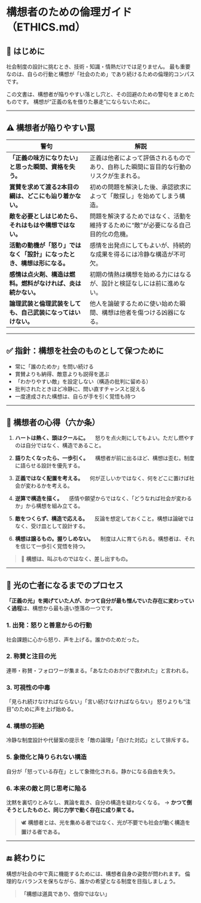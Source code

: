 # 構想者のための倫理ガイド（ETHICS.md）

## 🎯 はじめに

社会制度の設計に挑むとき、技術・知識・情熱だけでは足りません。
最も重要なのは、自らの行動と構想が「社会のため」であり続けるための倫理的コンパスです。

この文書は、構想者が陥りやすい落とし穴と、その回避のための警句をまとめたものです。
構想が“正義の名を借りた暴走”にならないために。

---

## ⚠️ 構想者が陥りやすい罠

| 警句                                    | 解説                                          |
| ------------------------------------- | ------------------------------------------- |
| **「正義の味方になりたい」と思った瞬間、資格を失う。**         | 正義は他者によって評価されるものであり、自称した瞬間に盲目的な行動のリスクが生まれる。 |
| **賞賛を求めて渡る2本目の綱は、どこにも辿り着かない。**        | 初めの問題を解決した後、承認欲求によって「敵探し」を始めてしまう構造。         |
| **敵を必要としはじめたら、それはもはや構想ではない。**         | 問題を解決するためではなく、活動を維持するために“敵”が必要になる自己目的化の危機。  |
| **活動の動機が「怒り」ではなく「設計」になったとき、構想は形になる。** | 感情を出発点にしてもよいが、持続的な成果を得るには冷静な構造が不可欠。         |
| **感情は点火剤、構造は燃料。燃料がなければ、炎は続かない。**      | 初期の情熱は構想を始める力にはなるが、設計と検証なしには前に進めない。         |
| **論理武装と倫理武装をしても、自己武装になってはいけない。**      | 他人を論破するために使い始めた瞬間、構想は他者を傷つける凶器になる。          |

---

## ✅ 指針：構想を社会のものとして保つために

* 常に「誰のためか」を問い続ける
* 賞賛よりも納得、敵意よりも説得を選ぶ
* 「わかりやすい敵」を設定しない（構造の批判に留める）
* 批判されたときほど冷静に、問い直すチャンスと捉える
* 一度達成された構想は、自らが手を引く覚悟も持つ

---

## 🧭 構想者の心得（六か条）

1. **ハートは熱く、頭はクールに。**
   　怒りを点火剤にしてもよい。ただし燃やすのは自分ではなく、構造であること。

2. **語りたくなったら、一歩引く。**
   　構想者が前に出るほど、構想は歪む。制度に語らせる設計を優先する。

3. **正義ではなく配置を考える。**
   　何が正しいかではなく、何をどこに置けば社会が変わるかを考える。

4. **逆算で構造を描く。**
   　感情や願望からではなく、「どうなれば社会が変わるか」から構想を組み立てる。

5. **敵をつくらず、構造で応える。**
   　反論を想定しておくこと。構想は論破ではなく、受け皿として設計する。

6. **構想は譲るもの。握りしめない。**
   　制度は人に育てられる。構想者は、それを信じて一歩引く覚悟を持つ。

> 🔹 **構想は、叫ぶものではなく、差し出すもの。**

---

## 👤 光の亡者になるまでのプロセス

**「正義の光」を掲げていた人が、かつて自分が最も憎んでいた存在に変わっていく過程**は、構想から最も遠い堕落の一つです。

### 1. 出発：怒りと善意からの行動

社会課題に心から怒り、声を上げる。誰かのためだった。

### 2. 称賛と注目の光

連帯・称賛・フォロワーが集まる。「あなたのおかげで救われた」と言われる。

### 3. 可視性の中毒

「見られ続けなければならない」「言い続けなければならない」
怒りよりも“注目”のために声を上げ始める。

### 4. 構想の拒絶

冷静な制度設計や代替案の提示を「敵の論理」「白けた対応」として排斥する。

### 5. 象徴化と降りられない構造

自分が「怒っている存在」として象徴化される。静かになる自由を失う。

### 6. 本来の敵と同じ思考に陥る

沈黙を裏切りとみなし、異論を裁き、自分の構造を疑わなくなる。
→ **かつて倒そうとしたものと、同じ力学で動く存在に成り果てる。**

> 🕊 **構想者とは、光を集める者ではなく、光が不要でも社会が動く構造を置ける者である。**

---

## 🔚 終わりに

構想が社会の中で真に機能するためには、構想者自身の姿勢が問われます。
倫理的なバランスを保ちながら、誰かの希望となる制度を目指しましょう。

> **「構想は道具であり、信仰ではない」**
